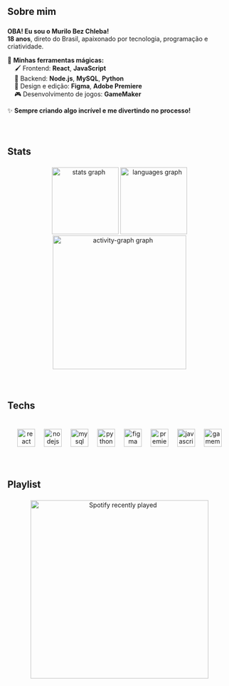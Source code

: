 <h2 align="left">Sobre mim</h2>

###

<p align="left">  
   <strong>OBA! Eu sou o Murilo Bez Chleba!</strong> <br>  
   <strong>18 anos</strong>, direto do Brasil, apaixonado por tecnologia, programação e criatividade. <br>  

  🚀 <strong>Minhas ferramentas mágicas:</strong>  
  &nbsp;&nbsp;&nbsp;&nbsp;🖌️ Frontend: <strong>React</strong>, <strong>JavaScript</strong>   
  &nbsp;&nbsp;&nbsp;&nbsp;🔧 Backend: <strong>Node.js</strong>, <strong>MySQL</strong>, <strong>Python</strong>   
  &nbsp;&nbsp;&nbsp;&nbsp;🎨 Design e edição: <strong>Figma</strong>, <strong>Adobe Premiere</strong>   
  &nbsp;&nbsp;&nbsp;&nbsp;🎮 Desenvolvimento de jogos: <strong>GameMaker</strong> <br> 

  ✨ <strong>Sempre criando algo incrível e me divertindo no processo!</strong>  
</p>



###
<br>
<h2 align="left">Stats</h2>

###

<div align="center">
  <img src="https://github-readme-stats.vercel.app/api?username=MuriloBezChleba&hide_title=false&hide_rank=false&show_icons=true&include_all_commits=true&count_private=true&disable_animations=false&theme=github_dark&locale=en&hide_border=true&order=1" height="150" alt="stats graph"  />
  <img src="https://github-readme-stats.vercel.app/api/top-langs?username=MuriloBezChleba&locale=en&hide_title=false&layout=compact&card_width=320&langs_count=5&theme=github_dark&hide_border=true&order=2" height="150" alt="languages graph"  />
  <img src="https://github-readme-activity-graph.vercel.app/graph?username=MuriloBezChleba&radius=16&theme=github-dark&area=true&order=5&hide_border=true" height="300" alt="activity-graph graph"  />
</div>

###
<br>
<h2 align="left">Techs</h2>

###
<br>
<div align="center">
  <img src="https://skillicons.dev/icons?i=react" height="40" alt="react logo"  />
  <img width="12" />
  <img src="https://skillicons.dev/icons?i=nodejs" height="40" alt="nodejs logo"  />
  <img width="12" />
  <img src="https://skillicons.dev/icons?i=mysql" height="40" alt="mysql logo"  />
  <img width="12" />
  <img src="https://skillicons.dev/icons?i=py" height="40" alt="python logo"  />
  <img width="12" />
  <img src="https://skillicons.dev/icons?i=figma" height="40" alt="figma logo"  />
  <img width="12" />
  <img src="https://cdn.simpleicons.org/adobepremierepro/9999FF" height="40" alt="premierepro logo"  />
  <img width="12" />
  <img src="https://skillicons.dev/icons?i=js" height="40" alt="javascript logo"  />
  <img width="12" />
  <img src="https://skillicons.dev/icons?i=gamemakerstudio" height="40" alt="gamemakerstudio logo"  />
</div>

###
<br>
<h2 align="left">Playlist</h2>

###

<div align="center">
  <a href="https://open.spotify.com/user/futag8s06ltl2v095t0le6ix5">
    <img 
      src="https://spotify-recently-played-readme.vercel.app/api?user=futag8s06ltl2v095t0le6ix5&count=5&unique=false" 
      alt="Spotify recently played" 
      width="400"
    />
  </a>
</div>




###
